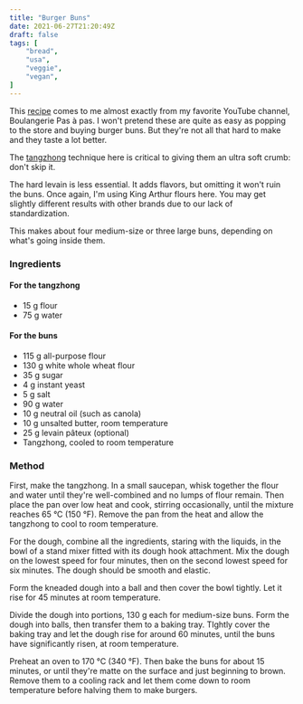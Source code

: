 ```yaml
---
title: "Burger Buns"
date: 2021-06-27T21:20:49Z
draft: false
tags: [
    "bread",
    "usa",
    "veggie",
    "vegan",
]
---
```


This [recipe](https://www.youtube.com/watch?v=YOkZCTuGvs0) comes to me almost exactly from my favorite YouTube channel, Boulangerie Pas à pas. I won't pretend these are quite as easy as popping to the store and buying burger buns. But they're not all that hard to make and they taste a lot better.

The [tangzhong](https://www.kingarthurbaking.com/blog/2018/03/26/introduction-to-tangzhong) technique here is critical to giving them an ultra soft crumb: don't skip it.

The hard levain is less essential. It adds flavors, but omitting it won't ruin the buns. Once again, I'm using King Arthur flours here. You may get slightly different results with other brands due to our lack of standardization.

This makes about four medium-size or three large buns, depending on what's going inside them.

### Ingredients

#### For the tangzhong 

* 15 g flour
* 75 g water

#### For the buns

* 115 g all-purpose flour
* 130 g white whole wheat flour
* 35 g sugar
* 4 g instant yeast
* 5 g salt
* 90 g water
* 10 g neutral oil (such as canola)
* 10 g unsalted butter, room temperature
* 25 g levain pâteux (optional)
* Tangzhong, cooled to room temperature

### Method

First, make the tangzhong. In a small saucepan, whisk together the flour and water until they're well-combined and no lumps of flour remain. Then place the pan over low heat and cook, stirring occasionally, until the mixture reaches 65 °C (150 °F). Remove the pan from the heat and allow the tangzhong to cool to room temperature.

For the dough, combine all the ingredients, staring with the liquids, in the bowl of a stand mixer fitted with its dough hook attachment. Mix the dough on the lowest speed for four minutes, then on the second lowest speed for six minutes. The dough should be smooth and elastic.

Form the kneaded dough into a ball and then cover the bowl tightly. Let it rise for 45 minutes at room temperature.

Divide the dough into portions, 130 g each for medium-size buns. Form the dough into balls, then transfer them to a baking tray. TIghtly cover the baking tray and let the dough rise for around 60 minutes, until the buns have significantly risen, at room temperature.

Preheat an oven to 170 °C (340 °F). Then bake the buns for about 15 minutes, or until they're matte on the surface and just beginning to brown. Remove them to a cooling rack and let them come down to room temperature before halving them to make burgers.
